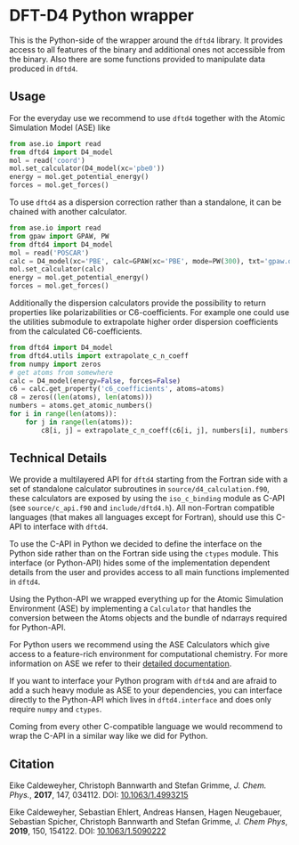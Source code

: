 # DFT-D4 Python wrapper

This is the Python-side of the wrapper around the `dftd4` library.
It provides access to all features of the binary and additional ones
not accessible from the binary. Also there are some functions provided
to manipulate data produced in `dftd4`.

## Usage

For the everyday use we recommend to use `dftd4` together with the
Atomic Simulation Model (ASE) like

```python
from ase.io import read
from dftd4 import D4_model
mol = read('coord')
mol.set_calculator(D4_model(xc='pbe0'))
energy = mol.get_potential_energy()
forces = mol.get_forces()
```

To use `dftd4` as a dispersion correction rather than a standalone,
it can be chained with another calculator.

```python
from ase.io import read
from gpaw import GPAW, PW
from dftd4 import D4_model
mol = read('POSCAR')
calc = D4_model(xc='PBE', calc=GPAW(xc='PBE', mode=PW(300), txt='gpaw.out'))
mol.set_calculator(calc)
energy = mol.get_potential_energy()
forces = mol.get_forces()
```

Additionally the dispersion calculators provide the possibility to
return properties like polarizabilities or C6-coefficients.
For example one could use the utilities submodule to extrapolate higher
order dispersion coefficients from the calculated C6-coefficients.

```python
from dftd4 import D4_model
from dftd4.utils import extrapolate_c_n_coeff
from numpy import zeros
# get atoms from somewhere
calc = D4_model(energy=False, forces=False)
c6 = calc.get_property('c6_coefficients', atoms=atoms)
c8 = zeros((len(atoms), len(atoms)))
numbers = atoms.get_atomic_numbers()
for i in range(len(atoms)):
    for j in range(len(atoms)):
        c8[i, j] = extrapolate_c_n_coeff(c6[i, j], numbers[i], numbers[j], 8)
```

## Technical Details

We provide a multilayered API for `dftd4` starting from the Fortran side
with a set of standalone calculator subroutines in `source/d4_calculation.f90`,
these calculators are exposed by using the `iso_c_binding` module as C-API
(see `source/c_api.f90` and `include/dftd4.h`).
All non-Fortran compatible languages (that makes all languages except for Fortran),
should use this C-API to interface with `dftd4`.

To use the C-API in Python we decided to define the interface on the Python
side rather than on the Fortran side using the `ctypes` module.
This interface (or Python-API) hides some of the implementation dependent details
from the user and provides access to all main functions implemented in `dftd4`.

Using the Python-API we wrapped everything up for the Atomic Simulation Environment
(ASE) by implementing a `Calculator` that handles the conversion between the
Atoms objects and the bundle of ndarrays required for Python-API.

For Python users we recommend using the ASE Calculators which give access to a
feature-rich environment for computational chemistry.
For more information on ASE we refer to their [detailed documentation](https://wiki.fysik.dtu.dk/ase/).

If you want to interface your Python program with `dftd4` and are afraid to add
a such heavy module as ASE to your dependencies, you can interface directly
to the Python-API which lives in `dftd4.interface` and does only require
`numpy` and `ctypes`.

Coming from every other C-compatible language we would recommend to wrap
the C-API in a similar way like we did for Python.
    
## Citation

Eike Caldeweyher, Christoph Bannwarth and Stefan Grimme, *J. Chem. Phys.*, **2017**, 147, 034112.
DOI: [10.1063/1.4993215](https://doi.org/10.1063/1.4993215)

Eike Caldeweyher, Sebastian Ehlert, Andreas Hansen, Hagen Neugebauer, Sebastian Spicher, Christoph Bannwarth and Stefan Grimme, *J. Chem Phys*, **2019**, 150, 154122. DOI: [10.1063/1.5090222](https://doi.org/10.1063/1.5090222)
